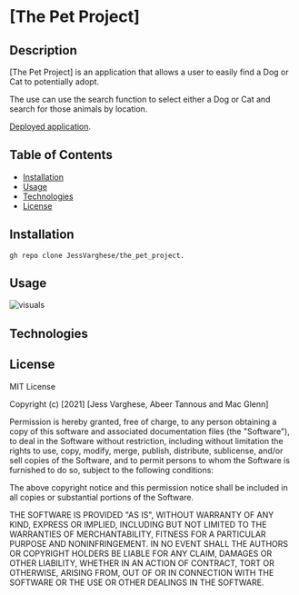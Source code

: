 # [The Pet Project]

## Description

[The Pet Project] is an application that allows a user to easily find a Dog or Cat to potentially adopt.

The use can use the search function to select either a Dog or Cat and search for those animals by location.


[Deployed application](https://github.com/JessVarghese/the_pet_project).

## Table of Contents

* [Installation](#Installation)
* [Usage](#usage)
* [Technologies](#technologies)
* [License](#license)





## Installation

```
gh repo clone JessVarghese/the_pet_project.

```

## Usage


![visuals]()

## Technologies


## License

MIT License

Copyright (c) [2021] [Jess Varghese, Abeer Tannous and Mac Glenn]

Permission is hereby granted, free of charge, to any person obtaining a copy
of this software and associated documentation files (the "Software"), to deal
in the Software without restriction, including without limitation the rights
to use, copy, modify, merge, publish, distribute, sublicense, and/or sell
copies of the Software, and to permit persons to whom the Software is
furnished to do so, subject to the following conditions:

The above copyright notice and this permission notice shall be included in all
copies or substantial portions of the Software.

THE SOFTWARE IS PROVIDED "AS IS", WITHOUT WARRANTY OF ANY KIND, EXPRESS OR
IMPLIED, INCLUDING BUT NOT LIMITED TO THE WARRANTIES OF MERCHANTABILITY,
FITNESS FOR A PARTICULAR PURPOSE AND NONINFRINGEMENT. IN NO EVENT SHALL THE
AUTHORS OR COPYRIGHT HOLDERS BE LIABLE FOR ANY CLAIM, DAMAGES OR OTHER
LIABILITY, WHETHER IN AN ACTION OF CONTRACT, TORT OR OTHERWISE, ARISING FROM,
OUT OF OR IN CONNECTION WITH THE SOFTWARE OR THE USE OR OTHER DEALINGS IN THE
SOFTWARE.
